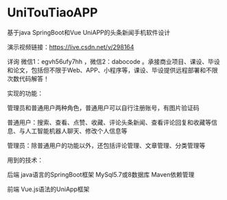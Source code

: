 # UniTouTiaoAPP
基于java SpringBoot和Vue UniAPP的头条新闻手机软件设计

演示视频链接：https://live.csdn.net/v/298164

详询 微信1：egvh56ufy7hh ，微信2：dabocode 。承接商业项目、课设、毕设和论文，包括但不限于Web、APP、小程序等，课设、毕设提供远程部署和不限次数代码解答！

实现的功能：

管理员和普通用户两种角色，普通用户可以自行注册账号，有图片验证码

普通用户：搜索、查看、点赞、收藏、评论头条新闻、查看评论回复和收藏等信息、与人工智能机器人聊天、修改个人信息等

管理员：除普通用户的功能以外，还包括评论管理、文章管理、分类管理等

用到的技术：

后端 java语言的SpringBoot框架 MySql5.7或8数据库 Maven依赖管理

前端 Vue.js语法的UniApp框架
